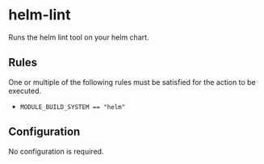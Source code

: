# helm-lint

Runs the helm lint tool on your helm chart.


## Rules

One or multiple of the following rules must be satisfied for the action to be executed.

- `MODULE_BUILD_SYSTEM == "helm"`

## Configuration


No configuration is required.
